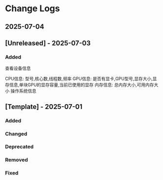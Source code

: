 
# Change Logs

## 2025-07-04


## [Unreleased] - 2025-07-03

### Added

查看设备信息

CPU信息: 型号,核心数,线程数,频率
GPU信息: 是否有显卡,GPU型号,显存大小,显存信息,单块GPU的显存容量,当前已使用的显存
内存信息: 总内存大小,可用内存大小
操作系统信息

## [Template] - 2025-07-01

### Added

### Changed

### Deprecated

### Removed

### Fixed
